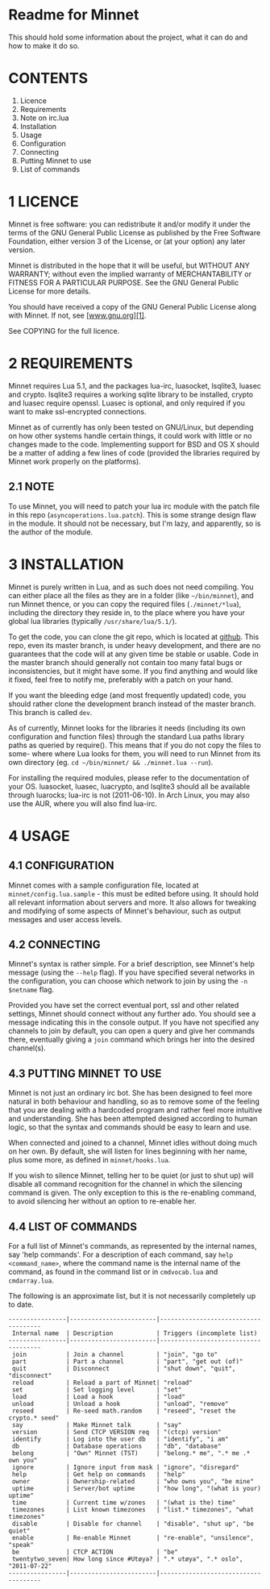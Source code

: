 # Readme for Minnet

This should hold some information about the project, what it can do and how to 
make it do so.


# CONTENTS

1. Licence
2. Requirements
  1. Note on irc.lua
3. Installation
4. Usage
  1. Configuration
  2. Connecting
  3. Putting Minnet to use
  4. List of commands


# 1 LICENCE

Minnet is free software: you can redistribute it and/or modify
it under the terms of the GNU General Public License as published by
the Free Software Foundation, either version 3 of the License, or
(at your option) any later version.

Minnet is distributed in the hope that it will be useful,
but WITHOUT ANY WARRANTY; without even the implied warranty of
MERCHANTABILITY or FITNESS FOR A PARTICULAR PURPOSE.  See the
GNU General Public License for more details.

You should have received a copy of the GNU General Public License
along with Minnet. If not, see [www.gnu.org][1].

See COPYING for the full licence.

  [1]: http://www.gnu.org/licenses/


# 2 REQUIREMENTS

Minnet requires Lua 5.1, and the packages lua-irc, luasocket, lsqlite3, luasec 
and crypto. lsqlite3 requires a working sqlite library to be installed, crypto 
and luasec require openssl. Luasec is optional, and only required if you want 
to make ssl-encrypted connections. 

Minnet as of currently has only been tested on GNU/Linux, but depending on how 
other systems handle certain things, it could work with little or no changes 
made to the code. Implementing support for BSD and OS X should be a matter of 
adding a few lines of code (provided the libraries required by Minnet work 
properly on the platforms).


## 2.1 NOTE

To use Minnet, you will need to patch your lua irc module with the patch file 
in this repo (`asyncoperations.lua.patch`). This is some strange design flaw 
in the module. It should not be necessary, but I'm lazy, and apparently, so is 
the author of the module.


# 3 INSTALLATION

Minnet is purely written in Lua, and as such does not need compiling. You can 
either place all the files as they are in a folder (like `~/bin/minnet`), and 
run Minnet thence, or you can copy the required files (`./minnet/*lua`), 
including the directory they reside in, to the place where you have your 
global lua libraries (typically `/usr/share/lua/5.1/`).

To get the code, you can clone the git repo, which is located at 
[github][2]. This repo, even its master branch, is under heavy development, 
and there are no guarantees that the code will at any given time be stable or 
usable. Code in the master branch should generally not contain too many fatal 
bugs or inconsistencies, but it might have some. If you find anything and 
would like it fixed, feel free to notify me, preferably with a patch on your 
hand.

   [2]: git://github.com/staeld/minnet.git

If you want the bleeding edge (and most frequently updated) code, you should 
rather clone the development branch instead of the master branch. This branch 
is called `dev`.

As of currently, Minnet looks for the libraries it needs (including its own 
configuration and function files) through the standard Lua paths library paths 
as queried by require(). This means that if you do not copy the files to some- 
where where Lua looks for them, you will need to run Minnet from its own 
directory (eg. `cd ~/bin/minnet/ && ./minnet.lua --run`).

For installing the required modules, please refer to the documentation of your 
OS. luasocket, luasec, luacrypto, and lsqlite3 should all be available through 
luarocks; lua-irc is not (2011-06-10). In Arch Linux, you may also use the AUR, 
where you will also find lua-irc.


# 4 USAGE

## 4.1 CONFIGURATION

Minnet comes with a sample configuration file, located at 
`minnet/config.lua.sample` - this must be edited before using. It should hold 
all relevant information about servers and more. It also allows for tweaking 
and modifying of some aspects of Minnet's behaviour, such as output messages 
and user access levels.


## 4.2 CONNECTING

Minnet's syntax is rather simple. For a brief description, see Minnet's help 
message (using the `--help` flag). If you have specified several networks in 
the configuration, you can choose which network to join by using the 
`-n $netname` flag.

Provided you have set the correct eventual port, ssl and other related 
settings, Minnet should connect without any further ado. You should see a 
message indicating this in the console output. If you have not specified any 
channels to join by default, you can open a query and give her commands there, 
eventually giving a `join` command which brings her into the desired channel(s).


## 4.3 PUTTING MINNET TO USE

Minnet is not just an ordinary irc bot. She has been designed to feel more 
natural in both behaviour and handling, so as to remove some of the feeling 
that you are dealing with a hardcoded program and rather feel more intuitive 
and understanding. She has been attempted designed according to human logic, so 
that the syntax and commands should be easy to learn and use.

When connected and joined to a channel, Minnet idles without doing much on her 
own. By default, she will listen for lines beginning with her name, plus some 
more, as defined in `minnet/hooks.lua`.

If you wish to silence Minnet, telling her to be quiet (or just to shut up) 
will disable all command recognition for the channel in which the silencing 
command is given. The only exception to this is the re-enabling command, to 
avoid silencing her without an option to re-enable her.


## 4.4 LIST OF COMMANDS

For a full list of Minnet's commands, as represented by the internal names, 
say 'help commands'. For a description of each command, say 
`help <command_name>`, where the command name is the internal name of the 
command, as found in the command list or in `cmdvocab.lua` and `cmdarray.lua`.

The following is an approximate list, but it is not necessarily completely up 
to date.

```
----------------|------------------------|-------------------------------------
 Internal name  | Description            | Triggers (incomplete list)
----------------|------------------------|-------------------------------------
 join           | Join a channel         | "join", "go to"
 part           | Part a channel         | "part", "get out (of)"
 quit           | Disconnect             | "shut down", "quit", "disconnect"
 reload         | Reload a part of Minnet| "reload"
 set            | Set logging level      | "set"
 load           | Load a hook            | "load"
 unload         | Unload a hook          | "unload", "remove"
 reseed         | Re-seed math.random    | "reseed", "reset the crypto.* seed"
 say            | Make Minnet talk       | "say"
 version        | Send CTCP VERSION req  | "(ctcp) version"
 identify       | Log into the user db   | "identify", "i am"
 db             | Database operations    | "db", "database"
 belong         | "Own" Minnet (TST)     | "belong.* me", ".* me .* own you"
 ignore         | Ignore input from mask | "ignore", "disregard"
 help           | Get help on commands   | "help"
 owner          | Ownership-related      | "who owns you", "be mine"
 uptime         | Server/bot uptime      | "how long", "(what is your) uptime"
 time           | Current time w/zones   | "(what is the) time"
 timezones      | List known timezones   | "list.* timezones", "what timezones"
 disable        | Disable for channel    | "disable", "shut up", "be quiet"
 enable         | Re-enable Minnet       | "re-enable", "unsilence", "speak"
 be             | CTCP ACTION            | "be"
 twentytwo_seven| How long since #Utøya? | ".* utøya", ".* oslo", "2011-07-22"
----------------|------------------------|-------------------------------------
```
